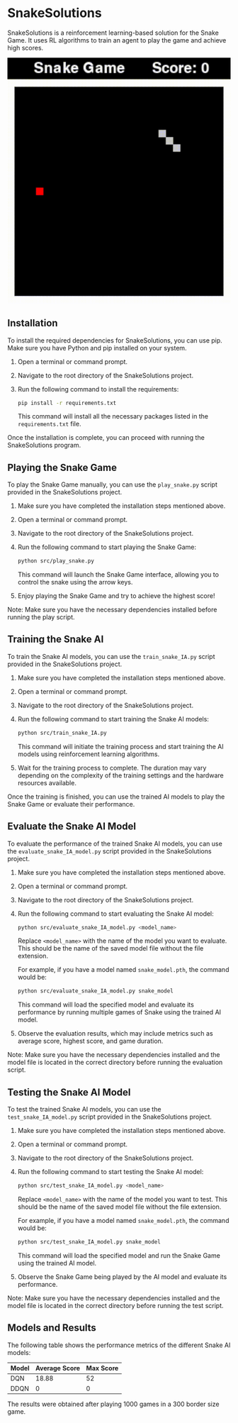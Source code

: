 # SnakeSolutions

SnakeSolutions is a reinforcement learning-based solution for the Snake Game.
It uses RL algorithms to train an agent to play the game and achieve high scores.

![Snake_Demo](./models/DQN/video.gif)

## Installation

To install the required dependencies for SnakeSolutions, you can use pip. Make sure you have Python and pip installed on your system.

1. Open a terminal or command prompt.
2. Navigate to the root directory of the SnakeSolutions project.
3. Run the following command to install the requirements:

    ```bash
    pip install -r requirements.txt
    ```

    This command will install all the necessary packages listed in the `requirements.txt` file.

Once the installation is complete, you can proceed with running the SnakeSolutions program.

## Playing the Snake Game

To play the Snake Game manually, you can use the `play_snake.py` script provided in the SnakeSolutions project.

1. Make sure you have completed the installation steps mentioned above.

2. Open a terminal or command prompt.

3. Navigate to the root directory of the SnakeSolutions project.

4. Run the following command to start playing the Snake Game:

    ```bash
    python src/play_snake.py
    ```

    This command will launch the Snake Game interface, allowing you to control the snake using the arrow keys.

5. Enjoy playing the Snake Game and try to achieve the highest score!

Note: Make sure you have the necessary dependencies installed before running the play script.


## Training the Snake AI

To train the Snake AI models, you can use the `train_snake_IA.py` script provided in the SnakeSolutions project.

1. Make sure you have completed the installation steps mentioned above.

2. Open a terminal or command prompt.

3. Navigate to the root directory of the SnakeSolutions project.

4. Run the following command to start training the Snake AI models:

    ```bash
    python src/train_snake_IA.py
    ```

    This command will initiate the training process and start training the AI models using reinforcement learning algorithms.

5. Wait for the training process to complete. The duration may vary depending on the complexity of the training settings and the hardware resources available.

Once the training is finished, you can use the trained AI models to play the Snake Game or evaluate their performance.

## Evaluate the Snake AI Model

To evaluate the performance of the trained Snake AI models, you can use the `evaluate_snake_IA_model.py` script provided in the SnakeSolutions project.

1. Make sure you have completed the installation steps mentioned above.

2. Open a terminal or command prompt.

3. Navigate to the root directory of the SnakeSolutions project.

4. Run the following command to start evaluating the Snake AI model:

    ```bash
    python src/evaluate_snake_IA_model.py <model_name>
    ```

    Replace `<model_name>` with the name of the model you want to evaluate. This should be the name of the saved model file without the file extension.

    For example, if you have a model named `snake_model.pth`, the command would be:

    ```bash
    python src/evaluate_snake_IA_model.py snake_model
    ```

    This command will load the specified model and evaluate its performance by running multiple games of Snake using the trained AI model.

5. Observe the evaluation results, which may include metrics such as average score, highest score, and game duration.

Note: Make sure you have the necessary dependencies installed and the model file is located in the correct directory before running the evaluation script.


## Testing the Snake AI Model

To test the trained Snake AI models, you can use the `test_snake_IA_model.py` script provided in the SnakeSolutions project.

1. Make sure you have completed the installation steps mentioned above.

2. Open a terminal or command prompt.

3. Navigate to the root directory of the SnakeSolutions project.

4. Run the following command to start testing the Snake AI model:

    ```bash
    python src/test_snake_IA_model.py <model_name>
    ```

    Replace `<model_name>` with the name of the model you want to test. This should be the name of the saved model file without the file extension.

    For example, if you have a model named `snake_model.pth`, the command would be:

    ```bash
    python src/test_snake_IA_model.py snake_model
    ```

    This command will load the specified model and run the Snake Game using the trained AI model.

5. Observe the Snake Game being played by the AI model and evaluate its performance.

Note: Make sure you have the necessary dependencies installed and the model file is located in the correct directory before running the test script.

## Models and Results

The following table shows the performance metrics of the different Snake AI models:

| Model | Average Score | Max Score |
|-------|---------------|-----------|
| DQN   | 18.88         | 52        |
| DDQN  | 0             | 0         |

The results were obtained after playing 1000 games in a 300 border size game.
